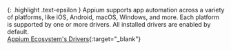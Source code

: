 <!-- LOCATION -->
<!-- _includes/components/appium/ -->

<!-- INCLUDE -->
<!-- components/appium/driver-intro.md -->


<!-- MAIN CONTENT -->

{: .highlight .text-epsilon }
Appium supports app automation across a variety of platforms, like iOS, Android, macOS, Windows, and more. Each platform is supported by one or more drivers. All installed drivers are enabled by default.<br>
[Appium Ecosystem's Drivers](https://appium.io/docs/en/latest/ecosystem/drivers){:target="\_blank"}
